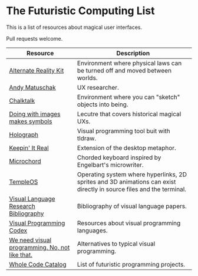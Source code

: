 # The Futuristic Computing List

This is a list of resources about magical user interfaces.

Pull requests welcome.

|Resource|Description|
|-|-|
|[Alternate Reality Kit](https://www.youtube.com/watch?v=w1HhPE0zV6g)|Environment where physical laws can be turned off and moved between worlds.|
|[Andy Matuschak](https://andymatuschak.org/)|UX researcher.|
|[Chalktalk](https://github.com/kenperlin/chalktalk)|Environment where you can "sketch" objects into being.|
|[Doing with images makes symbols](https://www.youtube.com/watch?v=6ZdxiQoOBgs)|Lecutre that covers historical magical UXs.|
|[Holograph](https://github.com/dennishansen/holograph)|Visual programming tool buit with tldraw.|
|[Keepin' It Real](https://www.youtube.com/watch?v=j_lxBwvf3Vk)|Extension of the desktop metaphor.|
|[Microchord](https://github.com/ryansb/microchord)|Chorded keyboard inspired by Engelbart's microwriter.|
|[TempleOS](https://templeos.org/)|Operating system where hyperlinks, 2D sprites and 3D animations can exist directly in source files and the terminal.|
|[Visual Language Research Bibliography](https://web.engr.oregonstate.edu/~burnett/vpl.html)|Bibliography of visual language papers.|
|[Visual Programming Codex](https://github.com/ivanreese/visual-programming-codex)|Resources about visual programming languages.|
|[We need visual programming. No, not like that.](https://blog.sbensu.com/posts/demand-for-visual-programming/)|Alternatives to typical visual programming.|
|[Whole Code Catalog](https://futureofcoding.org/catalog/)|List of futuristic programming projects.|
